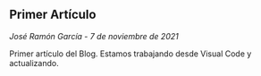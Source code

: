 ## Primer Artículo
*José Ramón García - 7 de noviembre de 2021*  

Primer artículo del Blog. Estamos trabajando desde Visual Code y actualizando.

